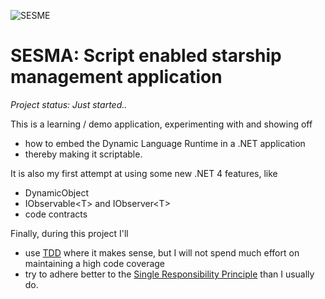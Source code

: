 ![SESME](http://game-server-hosting.net/wp-content/uploads/2008/12/Infinite%20space%203.PNG)

# SESMA: Script enabled starship management application

*Project status: Just started..*

This is a learning / demo application, experimenting with and showing off 

* how to embed the Dynamic Language Runtime in a .NET application 
* thereby making it scriptable.

It is also my first attempt at using some new .NET 4 features, like 

* DynamicObject
* IObservable&lt;T&gt; and IObserver&lt;T&gt;
* code contracts

Finally, during this project I'll

* use [TDD](http://en.wikipedia.org/wiki/Test-driven_development) where it makes sense, but I will not spend much effort on maintaining a high code coverage
* try to adhere better to the [Single Responsibility Principle](http://en.wikipedia.org/wiki/Single_responsibility_principle) than I usually do.


